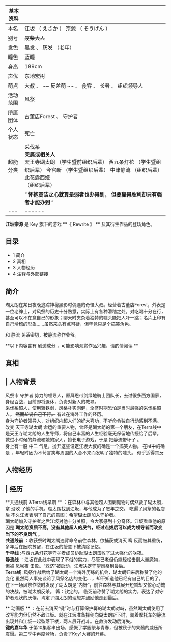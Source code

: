 |  **基本资料**  ||
|---|---|
|本名  |  江坂  （  えさか  ）  宗源  （  そうげん  ）   |
|别号  |  ~~废柴大人~~  |
|发色  |  黑发  、  灰发  （老年）   |
|瞳色  |  蓝瞳   |
|身高  |  189cm   |
|声优  |  东地宏树   |
|萌点  |  大叔  、 ~~ 反差萌  ~~ 、  食客  、  长者  、  组织领导人   |
|活动范围  |  风祭   |
|所属团体  |  古董店Forest  、  守护者   |
|个人状态  |  死亡   |
|超能分类  |  采伐系   <br>**亲属或相关人**  <br>天王寺瑚太朗  （学生暨前组织后辈）  西九条灯花  （学生暨组织后辈）  今宫新  （学生暨组织后辈）  中津静流  （组织后辈）  此花露西娅<br>（组织后辈）  <br>  |
||  “    **怀抱高洁之心就算是弱者也办得到，** **但要赢得胜利却只有强者才能办到**   ”|
|---|------|
  
  
**江坂宗源** 是  Key  旗下的游戏 **《 Rewrite  》 ** 及其衍生作品的登场角色。

##  目录

  * 1  简介 
  * 2  真相 
  * 3  人物经历 
  * 4  注释与外部链接 

##  简介

瑚太朗在某日夜晚追踪神秘黑影时偶遇的奇怪大叔。经营着古董店Forest，外表是一位老绅士，对风祭的历史十分熟悉，实际上有各种滑稽之处。对吃喝十分在行，甚至可以不在意自己的形象；聊天时夹杂着独特的噱头能把人吓一跳；名片上印有自己滑稽的形象……虽然来头有点可疑，但毕竟只是个搞笑角色。

和  静流  关系密切，被静流称作爷爷。

**以下内容含有 剧透成分  ，可能影响观赏作品兴趣，请酌情阅读 **

##  真相

|  人物背景  
---  
风祭市  守护者  势力的领导人，原拜恩带剑绿地骑士团队长，去过很多西方国家，身经百战，目前即将退休，负责对新人的教导。 </br>
采伐系超人，使用斩铁剑，风格朴实刚健，全盛时期恐怕是当时最强的采伐系超人。 ~~然而却说自己不行。~~ 有过在海外工作的经历。 </br>
身为守护者领导人，对组织内超人们的好大喜功，不听命令独自行动感到不满。 </br> 改变  天王寺瑚太朗
命运的重要人物，曾经是瑚太朗的第一个朋友，在Terra线中是天王寺瑚太朗的人生导师，将自己丰富的人生经验毫无保留地传授给了后辈。 </br>
救过小时候的静流和她的家人，擅长电子游戏，于是 ~~把静流带坏了~~ 。 </br> 身上有一股  中二  气息，抛开这些设定江坂大叔的确是一个搞笑人物。
~~在hf中的确是~~ ，年轻时因为不苟言笑与周围的人合不来而发明了独特的噱头。 ~~似乎适得其反~~ </br>  
  
##  人物经历

|  经历  
---  
**共通线前 &Terra线早期 ** ：在森林中与其他超人围剿魔物时偶然救了瑚太朗，拿 ~~没收~~ 了他的手机。瑚太朗找到江坂，与他成为了忘年之交。
吃遍了风祭的名店后  不久江坂表明了自己的意图：希望瑚太朗加入守护者。 </br>
瑚太朗加入守护者之后江坂对他十分关照，令大家感到十分奇怪。江坂看重他的原因是
**瑚太朗资质不高，没有其他超人的戾气，经过点拨后可以成为领导者而改变当下的不良风气** 。 </br> **共通线前**
：收获祭时瑚太朗违背命令前往森林，欲捕获或消灭  篝  反而被其重伤，多年后在医院苏醒，在江坂的授意下被清除记忆。 </br> **千早线**
:与西九条灯花等守护者成员协助瑚太朗击败了过大强化的咲夜。 </br> **静流线** ：江坂在此线中表现了不俗的实力，尽管已老但仍能轻松击倒大量魔物，但被
凤咲夜  击败。“救济”被启动，江坂决定守望风祭到最后。 </br> **Terra线**
:风祭作战后给了瑚太朗一个海外历练的机会，瑚太朗归来后称赞了他的变化  虽然两人事先谈论了风祭名店的变化…
，却不知道他已经有自己的目的了。在下一场风祭作战时发现了瑚太朗是“内奸”，前往森林与其展开短暂却又惊心动魄的决战，被瑚太朗反杀。  篝：钦定的。
临死前称赞了瑚太朗的实力，表达了对守护者现状的厌倦，肯定了瑚太朗的理想并鼓励他走到最后。 </br>

** 动画版  **
：在前去消灭“键”时与打算保护篝的瑚太朗对峙，虽然瑚太朗使用了改写能力但仍然不敌江坂。就在江坂准备挥剑向瑚太朗斩下时，骑着摩托车的静流出现并和江坂一起坠落下楼，两人展开战斗。在救济发动后消失。
</br> **键的嘉年华** 于第10集客串出场，感慨了学园祭与青春，但被秋子的果酱的威压所震慑。第二季中再度登场，负责了Key1大赛的开幕。 </br>  
  